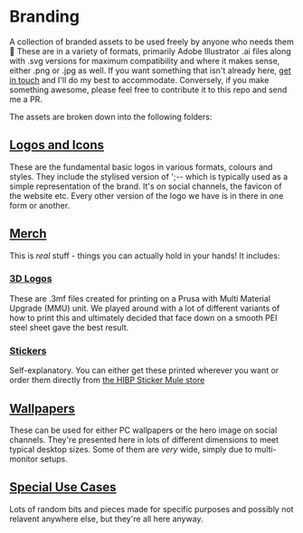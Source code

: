 # Branding
A collection of branded assets to be used freely by anyone who needs them 🙂 These are in a variety of formats, primarily Adobe Illustrator .ai files along with .svg versions for maximum compatibility and where it makes sense, either .png or .jpg as well. If you want something that isn't already here, [get in touch](https://www.troyhunt.com/contact/) and I'll do my best to accommodate. Conversely, if you make something awesome, please feel free to contribute it to this repo and send me a PR.

The assets are broken down into the following folders:

## [Logos and Icons](https://github.com/HaveIBeenPwned/Branding/tree/main/Logos)
These are the fundamental basic logos in various formats, colours and styles. They include the stylised version of ';-- which is typically used as a simple representation of the brand. It's on social channels, the favicon of the website etc. Every other version of the logo we have is in there in one form or another.

## [Merch](https://github.com/HaveIBeenPwned/Branding/tree/main/Merch)
This is *real* stuff - things you can actually hold in your hands! It includes:

### [3D Logos](https://github.com/HaveIBeenPwned/Branding/tree/main/Merch/3D%20Prints)
These are .3mf files created for printing on a Prusa with Multi Material Upgrade (MMU) unit. We played around with a lot of different variants of how to print this and ultimately decided that face down on a smooth PEI steel sheet gave the best result.

### [Stickers](https://github.com/HaveIBeenPwned/Branding/tree/main/Merch/Stickers)
Self-explanatory. You can either get these printed wherever you want or order them directly from [the HIBP Sticker Mule store](https://www.stickermule.com/au/haveibeenpwned)

## [Wallpapers](https://github.com/HaveIBeenPwned/Branding/tree/main/Wallpapers/Full%20Logo%20on%20Gradient)
These can be used for either PC wallpapers or the hero image on social channels. They're presented here in lots of different dimensions to meet typical desktop sizes. Some of them are *very* wide, simply due to multi-monitor setups.

## [Special Use Cases](https://github.com/HaveIBeenPwned/Branding/tree/main/Special%20Use%20Cases)
Lots of random bits and pieces made for specific purposes and possibly not relavent anywhere else, but they're all here anyway.
